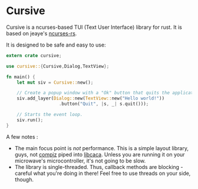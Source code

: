 Cursive
=======

Cursive is a ncurses-based TUI (Text User Interface) library for rust. It is based on jeaye's [ncurses-rs](https://github.com/jeaye/ncurses-rs).

It is designed to be safe and easy to use:

```rust
extern crate cursive;

use cursive::{Cursive,Dialog,TextView};

fn main() {
    let mut siv = Cursive::new();

    // Create a popup window with a "Ok" button that quits the application
    siv.add_layer(Dialog::new(TextView::new("Hello world!"))
                    .button("Quit", |s, _| s.quit()));

    // Starts the event loop.
    siv.run();
}
```

A few notes :

* The main focus point is _not_ performance. This is a simple layout library, guys, not [compiz](https://www.google.com/search?q=compiz&tbm=isch) piped into [libcaca](https://www.google.com/search?q=libcaca&tbm=isch). Unless you are running it on your microwave's microcontroller, it's not going to be slow.
* The library is single-threaded. Thus, callback methods are blocking - careful what you're doing in there! Feel free to use threads on your side, though.
